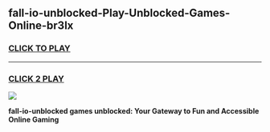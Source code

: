 
## fall-io-unblocked-Play-Unblocked-Games-Online-br3lx
<h3>
<a href="https://premium76.site?title=fall-io-unblocked&ref=25A">CLICK TO PLAY</a></h3>
<hr>

<h3>
<a href="https://premium76.site?title=fall-io-unblocked&ref=25A">CLICK 2 PLAY</a>
  
</h3>

<a href="https://premium76.site?title=fall-io-unblocked&ref=25A"><img src="https://clearcache.store/games.png"></a>


**fall-io-unblocked games unblocked: Your Gateway to Fun and Accessible Online Gaming**
